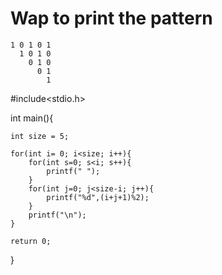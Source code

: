 # Wap to print the pattern

```
1 0 1 0 1
  1 0 1 0
    0 1 0
      0 1
        1

```
#include<stdio.h>

int main(){
    
    int size = 5;

    for(int i= 0; i<size; i++){
        for(int s=0; s<i; s++){
            printf(" ");
        }
        for(int j=0; j<size-i; j++){
            printf("%d",(i+j+1)%2);
        }
        printf("\n");
    }
    
    return 0;
}
```